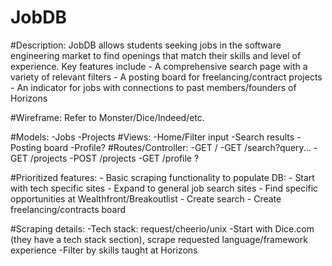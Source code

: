 # JobDB

#Description: 
JobDB allows students seeking jobs in the software engineering market to find openings that match their skills and level of experience. Key features include
	- A comprehensive search page with a variety of relevant filters
	- A posting board for freelancing/contract projects
	- An indicator for jobs with connections to past members/founders of Horizons

#Wireframe:
	Refer to Monster/Dice/Indeed/etc.

#Models:
	-Jobs
	-Projects
#Views:
	-Home/Filter input
	-Search results
	-Posting board
	-Profile?
#Routes/Controller:
	-GET /
	-GET /search?query...
	-GET /projects
	-POST /projects
	-GET /profile ?

#Prioritized features:
	- Basic scraping functionality to populate DB:
		- Start with tech specific sites
		- Expand to general job search sites
		- Find specific opportunities at Wealthfront/Breakoutlist
	- Create search
	- Create freelancing/contracts board

#Scraping details:
	-Tech stack: request/cheerio/unix
	-Start with Dice.com (they have a tech stack section), scrape requested language/framework experience 
	-Filter by skills taught at Horizons

